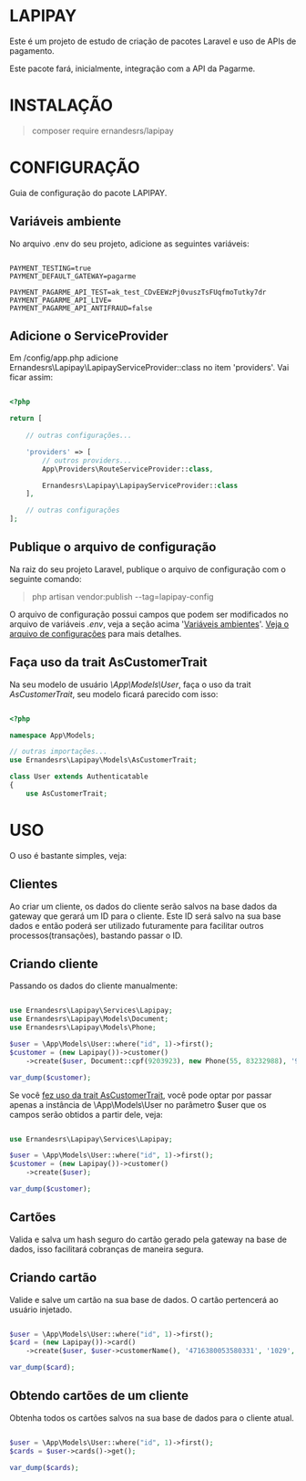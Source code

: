 # LAPIPAY
Este é um projeto de estudo de criação de pacotes Laravel e uso de APIs de pagamento.

Este pacote fará, inicialmente, integração com a API da Pagarme.

# INSTALAÇÃO
> composer require ernandesrs/lapipay

# CONFIGURAÇÃO
Guia de configuração do pacote LAPIPAY.

## Variáveis ambiente
No arquivo .env do seu projeto, adicione as seguintes variáveis:
```

PAYMENT_TESTING=true
PAYMENT_DEFAULT_GATEWAY=pagarme

PAYMENT_PAGARME_API_TEST=ak_test_CDvEEWzPj0vuszTsFUqfmoTutky7dr
PAYMENT_PAGARME_API_LIVE=
PAYMENT_PAGARME_API_ANTIFRAUD=false

```

## Adicione o ServiceProvider
Em /config/app.php adicione Ernandesrs\Lapipay\LapipayServiceProvider::class no item 'providers'. Vai ficar assim:
```php

<?php

return [
    
    // outras configurações... 

    'providers' => [
        // outros providers...
        App\Providers\RouteServiceProvider::class,

        Ernandesrs\Lapipay\LapipayServiceProvider::class
    ],

    // outras configurações
];

```

## Publique o arquivo de configuração
Na raiz do seu projeto Laravel, publique o arquivo de configuração com o seguinte comando:
> php artisan vendor:publish --tag=lapipay-config

O arquivo de configuração possui campos que podem ser modificados no arquivo de variáveis <i>.env</i>, veja a seção acima '[Variáveis ambientes](#variáveis-ambiente)'. [Veja o arquivo de configurações](src/config/lapipay.php) para mais detalhes.

## Faça uso da trait AsCustomerTrait
Na seu modelo de usuário <i>\App\Models\User</i>, faça o uso da trait <i>AsCustomerTrait</i>, seu modelo ficará parecido com isso:
```php

<?php

namespace App\Models;

// outras importações...
use Ernandesrs\Lapipay\Models\AsCustomerTrait;

class User extends Authenticatable
{
    use AsCustomerTrait;

```

# USO
O uso é bastante simples, veja:

## Clientes
Ao criar um cliente, os dados do cliente serão salvos na base dados da gateway que gerará um ID para o cliente. Este ID será salvo na sua base dados e então poderá ser utilizado futuramente para facilitar outros processos(transações), bastando passar o ID.

## Criando cliente
Passando os dados do cliente manualmente:
```php

use Ernandesrs\Lapipay\Services\Lapipay;
use Ernandesrs\Lapipay\Models\Document;
use Ernandesrs\Lapipay\Models\Phone;

$user = \App\Models\User::where("id", 1)->first();
$customer = (new Lapipay())->customer()
    ->create($user, Document::cpf(9203923), new Phone(55, 83232988), '9023', 'Customer Name', 'customer@mail.com', 'br', 'individual');

var_dump($customer);

```
Se você [fez uso da trait AsCustomerTrait](#faça-uso-da-trait-ascustomertrait), você pode optar por passar apenas a instância de \App\Models\User no parâmetro $user que os campos serão obtidos a partir dele, veja:
```php

use Ernandesrs\Lapipay\Services\Lapipay;

$user = \App\Models\User::where("id", 1)->first();
$customer = (new Lapipay())->customer()
    ->create($user);

var_dump($customer);

```

## Cartões
Valida e salva um hash seguro do cartão gerado pela gateway na base de dados, isso facilitará cobranças de maneira segura.

## Criando cartão
Valide e salve um cartão na sua base de dados. O cartão pertencerá ao usuário injetado.
```php

$user = \App\Models\User::where("id", 1)->first();
$card = (new Lapipay())->card()
    ->create($user, $user->customerName(), '4716380053580331', '1029', '918');

var_dump($card);

```

## Obtendo cartões de um cliente
Obtenha todos os cartões salvos na sua base de dados para o cliente atual.
```php

$user = \App\Models\User::where("id", 1)->first();
$cards = $user->cards()->get();

var_dump($cards);

```
